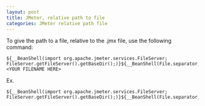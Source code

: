 ```yaml
---
layout: post
title: JMeter, relative path to file
categories: JMeter relative path file
---
```

To give the path to a file, relative to the .jmx file, use the following command:

<!-- language: lang-none -->
    ${__BeanShell(import org.apache.jmeter.services.FileServer; FileServer.getFileServer().getBaseDir();)}${__BeanShell(File.separator,)}<YOUR FILENAME HERE>

<!-- end the list -->

Ex.

<!-- language: lang-none -->
    ${__BeanShell(import org.apache.jmeter.services.FileServer; FileServer.getFileServer().getBaseDir();)}${__BeanShell(File.separator,)}MyFile.txt

<!-- end the list -->
